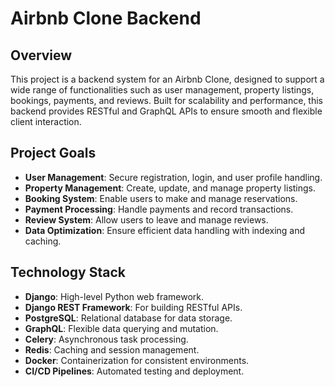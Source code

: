 # Airbnb Clone Backend

## Overview

This project is a backend system for an Airbnb Clone, designed to support a wide range of functionalities such as user management, property listings, bookings, payments, and reviews. Built for scalability and performance, this backend provides RESTful and GraphQL APIs to ensure smooth and flexible client interaction.

## Project Goals

- **User Management**: Secure registration, login, and user profile handling.
- **Property Management**: Create, update, and manage property listings.
- **Booking System**: Enable users to make and manage reservations.
- **Payment Processing**: Handle payments and record transactions.
- **Review System**: Allow users to leave and manage reviews.
- **Data Optimization**: Ensure efficient data handling with indexing and caching.

## Technology Stack

- **Django**: High-level Python web framework.
- **Django REST Framework**: For building RESTful APIs.
- **PostgreSQL**: Relational database for data storage.
- **GraphQL**: Flexible data querying and mutation.
- **Celery**: Asynchronous task processing.
- **Redis**: Caching and session management.
- **Docker**: Containerization for consistent environments.
- **CI/CD Pipelines**: Automated testing and deployment.
